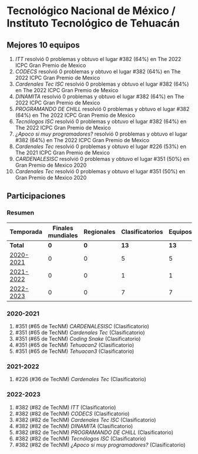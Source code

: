 # Tecnológico Nacional de México / Instituto Tecnológico de Tehuacán

## Mejores 10 equipos

1. _<chicos>ITT</chicos>_ resolvió 0 problemas y obtuvo el lugar #382 (64%) en The 2022 ICPC Gran Premio de Mexico
1. _CODECS_ resolvió 0 problemas y obtuvo el lugar #382 (64%) en The 2022 ICPC Gran Premio de Mexico
1. _Cardenales Tec ISC_ resolvió 0 problemas y obtuvo el lugar #382 (64%) en The 2022 ICPC Gran Premio de Mexico
1. _DINAMITA_ resolvió 0 problemas y obtuvo el lugar #382 (64%) en The 2022 ICPC Gran Premio de Mexico
1. _PROGRAMANDO DE CHILL_ resolvió 0 problemas y obtuvo el lugar #382 (64%) en The 2022 ICPC Gran Premio de Mexico
1. _Tecnólogos ISC_ resolvió 0 problemas y obtuvo el lugar #382 (64%) en The 2022 ICPC Gran Premio de Mexico
1. _¿Apoco si muy programadores?_ resolvió 0 problemas y obtuvo el lugar #382 (64%) en The 2022 ICPC Gran Premio de Mexico
1. _Cardenales Tec_ resolvió 0 problemas y obtuvo el lugar #226 (53%) en The 2021 ICPC Gran Premio de Mexico
1. _CARDENALESISC_ resolvió 0 problemas y obtuvo el lugar #351 (50%) en Gran Premio de Mexico 2020
1. _Cardenales Tec_ resolvió 0 problemas y obtuvo el lugar #351 (50%) en Gran Premio de Mexico 2020

## Participaciones

### Resumen

| Temporada | Finales mundiales | Regionales | Clasificatorios | Equipos |
| --- | --- | --- | --- | --- |
| **Total** | **0** | **0** | **13** | **13** |
| [2020-2021](#2020-2021) | 0 | 0 | 5 | 5 |
| [2021-2022](#2021-2022) | 0 | 0 | 1 | 1 |
| [2022-2023](#2022-2023) | 0 | 0 | 7 | 7 |

### 2020-2021

1. #351 (#65 de TecNM) _CARDENALESISC_ (Clasificatorio)
1. #351 (#65 de TecNM) _Cardenales Tec_ (Clasificatorio)
1. #351 (#65 de TecNM) _Coding Snake_ (Clasificatorio)
1. #351 (#65 de TecNM) _Tehuacan2_ (Clasificatorio)
1. #351 (#65 de TecNM) _Tehuacan3_ (Clasificatorio)

### 2021-2022

1. #226 (#36 de TecNM) _Cardenales Tec_ (Clasificatorio)

### 2022-2023

1. #382 (#82 de TecNM) _<chicos>ITT</chicos>_ (Clasificatorio)
1. #382 (#82 de TecNM) _CODECS_ (Clasificatorio)
1. #382 (#82 de TecNM) _Cardenales Tec ISC_ (Clasificatorio)
1. #382 (#82 de TecNM) _DINAMITA_ (Clasificatorio)
1. #382 (#82 de TecNM) _PROGRAMANDO DE CHILL_ (Clasificatorio)
1. #382 (#82 de TecNM) _Tecnólogos ISC_ (Clasificatorio)
1. #382 (#82 de TecNM) _¿Apoco si muy programadores?_ (Clasificatorio)



